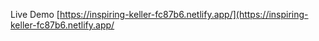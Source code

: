 Live Demo [https://inspiring-keller-fc87b6.netlify.app/](https://inspiring-keller-fc87b6.netlify.app/
